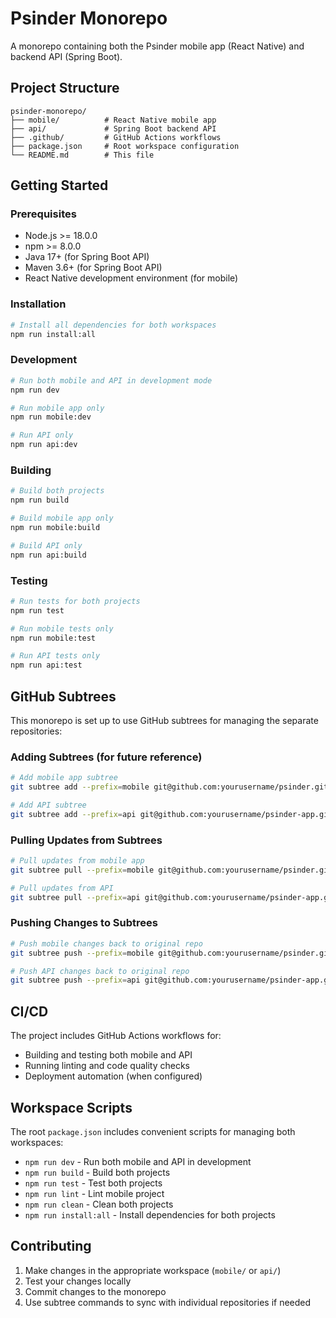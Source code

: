 # Psinder Monorepo

A monorepo containing both the Psinder mobile app (React Native) and backend API (Spring Boot).

## Project Structure

```
psinder-monorepo/
├── mobile/          # React Native mobile app
├── api/             # Spring Boot backend API
├── .github/         # GitHub Actions workflows
├── package.json     # Root workspace configuration
└── README.md        # This file
```

## Getting Started

### Prerequisites

- Node.js >= 18.0.0
- npm >= 8.0.0
- Java 17+ (for Spring Boot API)
- Maven 3.6+ (for Spring Boot API)
- React Native development environment (for mobile)

### Installation

```bash
# Install all dependencies for both workspaces
npm run install:all
```

### Development

```bash
# Run both mobile and API in development mode
npm run dev

# Run mobile app only
npm run mobile:dev

# Run API only
npm run api:dev
```

### Building

```bash
# Build both projects
npm run build

# Build mobile app only
npm run mobile:build

# Build API only
npm run api:build
```

### Testing

```bash
# Run tests for both projects
npm run test

# Run mobile tests only
npm run mobile:test

# Run API tests only
npm run api:test
```

## GitHub Subtrees

This monorepo is set up to use GitHub subtrees for managing the separate repositories:

### Adding Subtrees (for future reference)

```bash
# Add mobile app subtree
git subtree add --prefix=mobile git@github.com:yourusername/psinder.git main --squash

# Add API subtree
git subtree add --prefix=api git@github.com:yourusername/psinder-app.git main --squash
```

### Pulling Updates from Subtrees

```bash
# Pull updates from mobile app
git subtree pull --prefix=mobile git@github.com:yourusername/psinder.git main --squash

# Pull updates from API
git subtree pull --prefix=api git@github.com:yourusername/psinder-app.git main --squash
```

### Pushing Changes to Subtrees

```bash
# Push mobile changes back to original repo
git subtree push --prefix=mobile git@github.com:yourusername/psinder.git main

# Push API changes back to original repo
git subtree push --prefix=api git@github.com:yourusername/psinder-app.git main
```

## CI/CD

The project includes GitHub Actions workflows for:
- Building and testing both mobile and API
- Running linting and code quality checks
- Deployment automation (when configured)

## Workspace Scripts

The root `package.json` includes convenient scripts for managing both workspaces:

- `npm run dev` - Run both mobile and API in development
- `npm run build` - Build both projects
- `npm run test` - Test both projects
- `npm run lint` - Lint mobile project
- `npm run clean` - Clean both projects
- `npm run install:all` - Install dependencies for both projects

## Contributing

1. Make changes in the appropriate workspace (`mobile/` or `api/`)
2. Test your changes locally
3. Commit changes to the monorepo
4. Use subtree commands to sync with individual repositories if needed